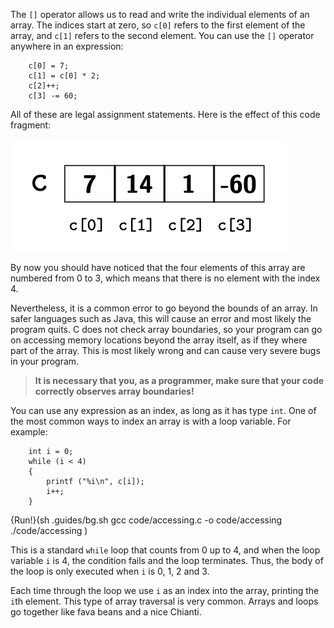 The `[]` operator allows us to read and write the individual elements of an array.   The indices start at zero, so `c[0]` refers to the first element of the array, and `c[1]` refers to the second element.  You can use the `[]` operator anywhere in an expression:


```code
    c[0] = 7;
    c[1] = c[0] * 2;
    c[2]++;
    c[3] -= 60;
```
All of these are legal assignment statements.  Here is the effect of this code fragment:

![](figs/array2.png)

By now you should have noticed that the four elements of this array are numbered from 0 to 3, which means that there is no element with the index 4.  

Nevertheless, it is a common error to go beyond the bounds of an array. In safer languages such as Java, this will cause an  error and most likely the program quits. C does not check array boundaries, so your program can go on accessing memory locations beyond the array itself, as if  they where part of the array. This is most likely wrong and can cause very severe bugs in your program. 


> **It is necessary that you, as a programmer, make sure that your code correctly observes array boundaries!**

You can use any expression as an index, as long as it has type `int`.  One of the most common ways to index an array is with a loop variable.  For example:

```code
    int i = 0;
    while (i < 4) 
    {
        printf ("%i\n", c[i]);
        i++;
    }
```

{Run!}(sh .guides/bg.sh gcc code/accessing.c -o code/accessing ./code/accessing )

This is a standard `while` loop that counts from 0 up to 4, and when the loop variable `i` is 4, the condition fails and the loop terminates.  Thus, the body of the loop is only executed when `i` is 0, 1, 2 and 3.


Each time through the loop we use `i` as an index into the array, printing the `i`th element.  This type of array traversal is very common.  Arrays and loops go together like fava beans and a nice Chianti.